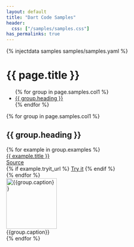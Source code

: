 ```yaml
---
layout: default
title: "Dart Code Samples"
header:
  css: ["/samples/samples.css"]
has_permalinks: true
---
```

{% injectdata samples samples/samples.yaml %}
  <h1> {{ page.title }} </h1>
<div class="row">
<div class="col-md-3">
  <ul id="samples-toc">
  {% for group in page.samples.col1 %}
    <li><a href="#{{group.anchor}}">{{ group.heading }}</a></li>
  {% endfor %}
  </ul>
</div>

<div class="col-md-9" >
  <div class="row">
    {% for group in page.samples.col1 %}
      <h2 class="group-heading"><a id="{{group.anchor}}">{{ group.heading }}</a></h2>
      <div class="row">
        <div class="col-md-9">
          {% for example in group.examples %}
            <div class="row example">
              <div class="col-md-6">
                <div class="title"><a href="{{ example.explanation_url }}">{{ example.title }}</a></div>
              </div>
              <div class="col-md-3">
                <div class="link"><a href="{{ example.source_url }}">Source</a></div>
              </div>
              <div class="col-md-3">
                {% if example.tryit_url %}
                  <a href="{{ example.tryit_url }}">Try it</a>
                {% endif %}
              </div>
            </div>
          {% endfor %}
        </div>
        <div class="col-md-3">
          <div class="screenshot-container">
            <a href="{{group.link}}">
              <img width="135" class="screenshot"
                  alt="{{group.caption}}"
                  src="imgs/{{group.screenshot}}">
            </a>
          </div>
          <div class="caption">{{group.caption}}</div>
        </div>
      </div>
    {% endfor %}
  </div>
</div>